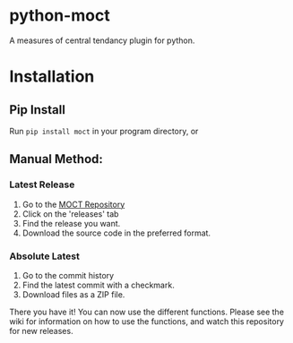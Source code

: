 # python-moct
A measures of central tendancy plugin for python.

# Installation
## Pip Install
Run `pip install moct` in your program directory, or 
## Manual Method:
### Latest Release
1. Go to the [MOCT Repository](https://github.com/littlekitacho/python-moct)
2. Click on the 'releases' tab
3. Find the release you want.
4. Download the source code in the preferred format.
### Absolute Latest
1. Go to the commit history
2. Find the latest commit with a checkmark.
3. Download files as a ZIP file.

There you have it!  You can now use the different functions.  Please see the wiki for
information on how to use the functions, and watch this repository for new releases.
